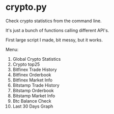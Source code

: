 # crypto.py

Check crypto statistics from the command line.

It's just a bunch of functions calling different API's.

First large script I made, bit messy, but it works.

Menu:
1. Global Crypto Statistics
2. Crypto top25
3. Bitfinex Trade History
4. Bitfinex Orderbook
5. Bitfinex Market Info
6. Bitstamp Trade History
7. Bitstamp Orderbook
8. Bitstamp Market Info
9. Btc Balance Check
10. Last 30 Days Graph
